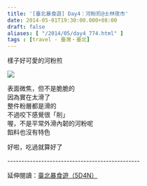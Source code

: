 ```yaml
---
title: '[臺北暴食遊] Day4：河粉煎@士林夜市'
date: 2014-05-01T19:30:00.000+08:00
draft: false
aliases: [ "/2014/05/day4_774.html" ]
tags : [travel - 臺灣・臺北]
---
```


樣子好可愛的河粉煎  

[![](https://4.bp.blogspot.com/-OjDm5Z5jdHY/XDGkRwCtANI/AAAAAAAAEjs/vHBvWQ-4W1UdrRs1k-jYPHD-7OPy7D1MgCLcBGAs/s640/88.jpg)](https://4.bp.blogspot.com/-OjDm5Z5jdHY/XDGkRwCtANI/AAAAAAAAEjs/vHBvWQ-4W1UdrRs1k-jYPHD-7OPy7D1MgCLcBGAs/s1600/88.jpg)

表面微焦，但不是脆脆的  
因為實在太滑了  
整件粉層都是滑的  
不過咬下感覺很「削」  
喔，不是平常外滑內韌的河粉呢  
餡料也沒有特色  
  
好啦，吃過就算好了  
  
\-----------------------------------------------  
  
延伸閱讀：[臺北暴食遊（5D4N）](http://www.hidie.net/2014/05/5d4n.html)